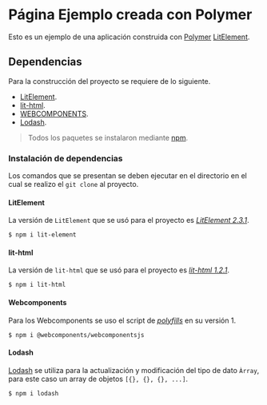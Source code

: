 # Página Ejemplo creada con Polymer

Esto es un ejemplo de una aplicación construida con [Polymer](https://www.polymer-project.org) [LitElement](https://lit-element.polymer-project.org).

## Dependencias

Para la construcción del proyecto se requiere de lo siguiente.

* [LitElement](https://lit-element.polymer-project.org).
* [lit-html](https://lit-html.polymer-project.org).
* [WEBCOMPONENTS](https://www.webcomponents.org).
* [Lodash](https://lodash.com).

> Todos los paquetes se instalaron mediante [npm](https://www.npmjs.com).

### Instalación de dependencias

Los comandos que se presentan se deben ejecutar en el directorio en el cual se realizo el `git clone` al proyecto.

#### LitElement

La versión de `LitElement` que se usó para el proyecto es [_LitElement 2.3.1_](https://www.npmjs.com/package/lit-element).

```
$ npm i lit-element
```

#### lit-html

La versión de `lit-html` que se usó para el proyecto es [_lit-html 1.2.1_](https://www.npmjs.com/package/lit-html).

```
$ npm i lit-html
```

#### Webcomponents

Para los Webcomponents se uso el script de [_polyfills_](https://www.npmjs.com/package/@webcomponents/webcomponentsjs) en su versión 1.

```
$ npm i @webcomponents/webcomponentsjs
```

#### Lodash

[Lodash](https://www.npmjs.com/package/lodash) se utiliza para la actualización y modificación del tipo de dato `Àrray`, para este caso un array de objetos `[{}, {}, {}, ...]`.

```
$ npm i lodash
```
